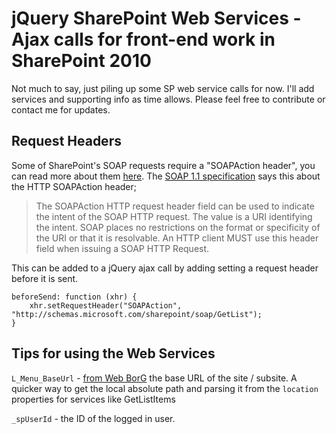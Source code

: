 jQuery SharePoint Web Services - Ajax calls for front-end work in SharePoint 2010
================================

Not much to say, just piling up some SP web service calls for now. I'll add services and supporting info as time allows. Please feel free to contribute or contact me for updates.

Request Headers
---

Some of SharePoint's SOAP requests require a "SOAPAction header", you can read more about them [here](http://www.oreillynet.com/xml/blog/2002/11/unraveling_the_mystery_of_soap.html). The [SOAP 1.1 specification](http://www.w3.org/TR/2000/NOTE-SOAP-20000508/) says this about the HTTP SOAPAction header;
> The SOAPAction HTTP request header field can be used to indicate the intent of the SOAP HTTP request. The value is a URI identifying the intent. SOAP places no restrictions on the format or specificity of the URI or that it is resolvable. An HTTP client MUST use this header field when issuing a SOAP HTTP Request.

This can be added to a jQuery ajax call by adding setting a request header before it is sent.

    beforeSend: function (xhr) {
        xhr.setRequestHeader("SOAPAction", "http://schemas.microsoft.com/sharepoint/soap/GetList");
    }

Tips for using the Web Services
---

`L_Menu_BaseUrl` - [from Web BorG](http://webborg.blogspot.ca/2008/07/couple-of-useful-javascript-global.html) the base URL of the site / subsite. A quicker way to get the local absolute path and parsing it from the `location` properties for services like GetListItems

`_spUserId` - the ID of the logged in user.